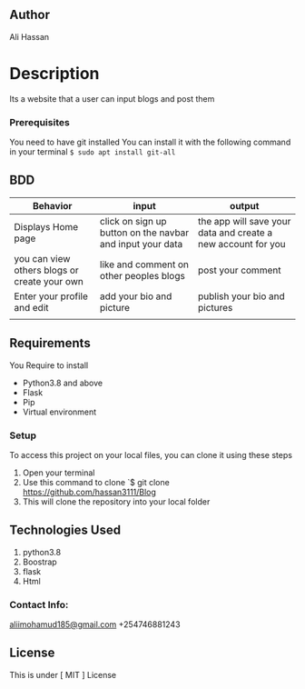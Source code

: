 ## Author
Ali Hassan

# Description
Its a website that a user can input blogs and post them

### Prerequisites
You need to have git installed
You can install it with the following command in your terminal
`$ sudo apt install git-all`


## BDD

| Behavior| input | output |
| -------- | -------- | -------- |
| Displays Home page   | click on sign up button on the navbar and input your data | the app will save your data and create a new account for you |
| you can view others blogs or create your own | like and comment on other peoples blogs | post your comment |
| Enter your profile and edit | add your bio and picture | publish your bio and pictures |
|  |  | |


## Requirements
You Require to install

* Python3.8 and above
* Flask
* Pip
* Virtual environment



### Setup
To access this project on your local files, you can clone it using these steps
1. Open your terminal
1. Use this command to clone `$ git clone https://github.com/hassan3111/Blog
1. This will clone the repository into your local folder

## Technologies Used
1. python3.8
2. Boostrap
3. flask
4. Html


### Contact Info:
aliimohamud185@gmail.com
+254746881243


## License
This is under [ MIT ] License 


